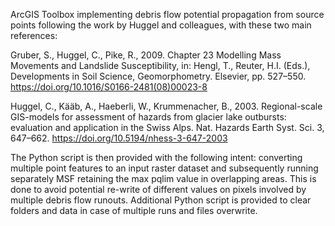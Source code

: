 ArcGIS Toolbox implementing debris flow potential propagation from source points following the work by Huggel and colleagues, with these two main references:

Gruber, S., Huggel, C., Pike, R., 2009. Chapter 23 Modelling Mass Movements and Landslide Susceptibility, in: Hengl, T., Reuter, H.I. (Eds.), Developments in Soil Science, Geomorphometry. Elsevier, pp. 527–550. https://doi.org/10.1016/S0166-2481(08)00023-8

Huggel, C., Kääb, A., Haeberli, W., Krummenacher, B., 2003. Regional-scale GIS-models for assessment of hazards from glacier lake outbursts: evaluation and application in the Swiss Alps. Nat. Hazards Earth Syst. Sci. 3, 647–662. https://doi.org/10.5194/nhess-3-647-2003



The Python script is then provided with the following intent: converting multiple point features to an input raster dataset and subsequently running separately MSF retaining the max pqlim value in overlapping areas.
This is done to avoid  potential re-write of different values on pixels involved by multiple debris flow runouts.
Additional Python script is provided to clear folders and data in case of multiple runs and files overwrite.
